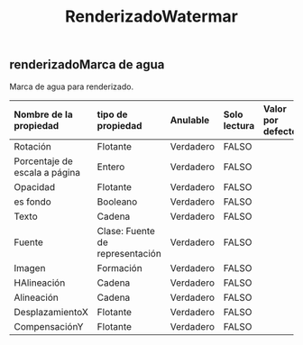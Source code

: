 ﻿---
title: RenderizadoWatermar
second_title: Aspose.Cells Cloud Documen
type: docs
url: /es/specification/model/renderingwatermark/
description: "Aspose.Cells Especificación del modelo de nube: RenderingWatermark. Maneje sin esfuerzo Excel y otros documentos de hoja de cálculo con funciones como abrir, generar, editar, dividir, fusionar, comparar y convertir."
kwords: Excel, Office, Hoja de cálculo, Cloud REST API, RenderingWatermark
weight: 50
---
## **renderizadoMarca de agua**

 Marca de agua para renderizado.

| Nombre de la propiedad| tipo de propiedad| Anulable| Solo lectura| Valor por defecto| Descripción|
|:- |:- |:- |:- |:- |:- |
| Rotación| Flotante| Verdadero| FALSO|||
| Porcentaje de escala a página| Entero| Verdadero| FALSO|||
| Opacidad| Flotante| Verdadero| FALSO|||
|es fondo| Booleano| Verdadero| FALSO|||
| Texto| Cadena| Verdadero| FALSO|||
| Fuente| Clase: Fuente de representación| Verdadero| FALSO|||
| Imagen|Formación<Byte> | Verdadero| FALSO|||
| HAlineación| Cadena| Verdadero| FALSO|||
| Alineación| Cadena| Verdadero| FALSO|||
| DesplazamientoX| Flotante| Verdadero| FALSO|||
| CompensaciónY| Flotante| Verdadero| FALSO|||

